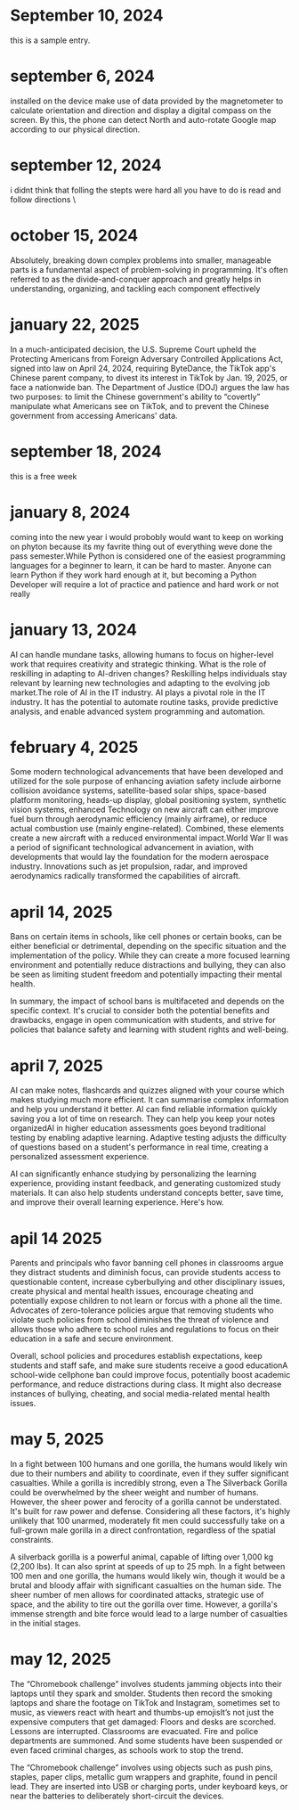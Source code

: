 # September 10, 2024
this is a sample entry.



# september 6, 2024
installed on the device make use of data provided by the magnetometer to calculate orientation and direction and display a digital compass on the screen. By this, the phone can detect North and auto-rotate Google map according to our physical direction.






# september 12, 2024
i didnt think that folling the stepts were hard all you have to do is read and follow directions 
\

# october 15, 2024
Absolutely, breaking down complex problems into smaller, manageable parts is a fundamental aspect of problem-solving in programming. It's often referred to as the divide-and-conquer approach and greatly helps in understanding, organizing, and tackling each component effectively




# january 22, 2025
In a much-anticipated decision, the U.S. Supreme Court upheld the Protecting Americans from Foreign Adversary Controlled Applications Act, signed into law on April 24, 2024, requiring ByteDance, the TikTok app's Chinese parent company, to divest its interest in TikTok by Jan. 19, 2025, or face a nationwide ban.
The Department of Justice (DOJ) argues the law has two purposes: to limit the Chinese government's ability to “covertly” manipulate what Americans see on TikTok, and to prevent the Chinese government from accessing Americans' data.



# september 18, 2024
this is a free week






# january 8, 2024
coming into the new year i would probobly would want to keep on working on phyton because its my favrite thing out of everything weve done the pass semester.While Python is considered one of the easiest programming languages for a beginner to learn, it can be hard to master. Anyone can learn Python if they work hard enough at it, but becoming a Python Developer will require a lot of practice and patience and hard work or not really 


# january 13, 2024

AI can handle mundane tasks, allowing humans to focus on higher-level work that requires creativity and strategic thinking. What is the role of reskilling in adapting to AI-driven changes? Reskilling helps individuals stay relevant by learning new technologies and adapting to the evolving job market.The role of AI in the IT industry. AI plays a pivotal role in the IT industry. It has the potential to automate routine tasks, provide predictive analysis, and enable advanced system programming and automation.




# february 4, 2025
Some modern technological advancements that have been developed and utilized for the sole purpose of enhancing aviation safety include airborne collision avoidance systems, satellite-based solar ships, space-based platform monitoring, heads-up display, global positioning system, synthetic vision systems, enhanced Technology on new aircraft can either improve fuel burn through aerodynamic efficiency (mainly airframe), or reduce actual combustion use (mainly engine-related). Combined, these elements create a new aircraft with a reduced environmental impact.World War II was a period of significant technological advancement in aviation, with developments that would lay the foundation for the modern aerospace industry. Innovations such as jet propulsion, radar, and improved aerodynamics radically transformed the capabilities of aircraft.









# april 14, 2025 
Bans on certain items in schools, like cell phones or certain books, can be either beneficial or detrimental, depending on the specific situation and the implementation of the policy. While they can create a more focused learning environment and potentially reduce distractions and bullying, they can also be seen as limiting student freedom and potentially impacting their mental health.

In summary, the impact of school bans is multifaceted and depends on the specific context. It's crucial to consider both the potential benefits and drawbacks, engage in open communication with students, and strive for policies that balance safety and learning with student rights and well-being. 






# april 7, 2025 
AI can make notes, flashcards and quizzes aligned with your course which makes studying much more efficient. It can summarise complex information and help you understand it better. AI can find reliable information quickly saving you a lot of time on research. They can help you keep your notes organizedAI in higher education assessments goes beyond traditional testing by enabling adaptive learning. Adaptive testing adjusts the difficulty of questions based on a student's performance in real time, creating a personalized assessment experience.

AI can significantly enhance studying by personalizing the learning experience, providing instant feedback, and generating customized study materials. It can also help students understand concepts better, save time, and improve their overall learning experience. 
Here's how. 



# apil 14 2025
Parents and principals who favor banning cell phones in classrooms argue they distract students and diminish focus, can provide students access to questionable content, increase cyberbullying and other disciplinary issues, create physical and mental health issues, encourage cheating and potentially expose children to not learn or forcus with a phone all the time. Advocates of zero-tolerance policies argue that removing students who violate such policies from school diminishes the threat of violence and allows those who adhere to school rules and regulations to focus on their education in a safe and secure environment.


 Overall, school policies and procedures establish expectations, keep students and staff safe, and make sure students receive a good educationA school-wide cellphone ban could improve focus, potentially boost academic performance, and reduce distractions during class. It might also decrease instances of bullying, cheating, and social media-related mental health issues.





 # may 5, 2025 

In a fight between 100 humans and one gorilla, the humans would likely win due to their numbers and ability to coordinate, even if they suffer significant casualties. While a gorilla is incredibly strong, even a The Silverback Gorilla could be overwhelmed by the sheer weight and number of humans. However, the sheer power and ferocity of a gorilla cannot be understated. It's built for raw power and defense. Considering all these factors, it's highly unlikely that 100 unarmed, moderately fit men could successfully take on a full-grown male gorilla in a direct confrontation, regardless of the spatial constraints.


A silverback gorilla is a powerful animal, capable of lifting over 1,000 kg (2,200 lbs). It can also sprint at speeds of up to 25 mph. In a fight between 100 men and one gorilla, the humans would likely win, though it would be a brutal and bloody affair with significant casualties on the human side. The sheer number of men allows for coordinated attacks, strategic use of space, and the ability to tire out the gorilla over time. However, a gorilla's immense strength and bite force would lead to a large number of casualties in the initial stages. 


# may 12, 2025 

The “Chromebook challenge” involves students jamming objects into their laptops until they spark and smolder. Students then record the smoking laptops and share the footage on TikTok and Instagram, sometimes set to music, as viewers react with heart and thumbs-up emojisIt’s not just the expensive computers that get damaged: Floors and desks are scorched. Lessons are interrupted. Classrooms are evacuated. Fire and police departments are summoned. And some students have been suspended or even faced criminal charges, as schools work to stop the trend.


The “Chromebook challenge” involves using objects such as push pins, staples, paper clips, metallic gum wrappers and graphite, found in pencil lead. They are inserted into USB or charging ports, under keyboard keys, or near the batteries to deliberately short-circuit the devices.
